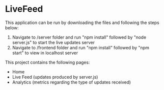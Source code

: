 # LiveFeed

This application can be run by downloading the files and following the steps below: 
  1. Navigate to /server folder and run "npm install" followed by "node server.js" to start the live updates server
  2. Navigate to /frontend folder and run "npm install" followed by "npm start" to view in localhost server
  
This project contains the following pages:
  - Home
  - Live Feed (updates produced by server.js)
  - Analytics (metrics regarding the type of updates received)

